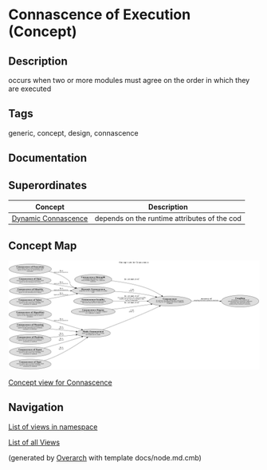 
# Connascence of Execution (Concept)
## Description
occurs when two or more modules must agree on the order in which they are executed


## Tags
generic, concept, design, connascence

## Documentation

## Superordinates
| Concept | Description |
|---|---|
| [Dynamic Connascence](../../../software-development/complexity/connascence/dynamic-connascence.md)| depends on the runtime attributes of the cod |

## Concept Map
![Concept view for Connascence](../../../software-development/complexity/connascence/concept-view.png)

[Concept view for Connascence](../../../software-development/complexity/connascence/concept-view.md)


## Navigation
[List of views in namespace](./views-in-namespace.md)

[List of all Views](../../../views.md)


(generated by [Overarch](https://github.com/soulspace-org/overarch) with template docs/node.md.cmb)

